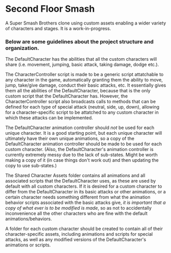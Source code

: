 # Second Floor Smash
A Super Smash Brothers clone using custom assets enabling a wider variety of characters and stages. It is a work-in-progress.

### Below are some guidelines about the project structure and organization.

The DefaultCharacter has the abilities that all the custom characters will share (i.e. movement, jumping, basic attack, taking damage, dodge etc.).

The CharacterController script is made to be a generic script attatchable to any character in the game, automatically granting them the ability to move, jump, take/give damage, conduct their basic attacks, etc. It essentially gives them all the abilities of the DefaultCharacter, because that is the only custom script that the DefaultCharacter has. However, the CharacterController script also broadcasts calls to methods that can be defined for each type of special attack (neutral, side, up, down), allowing for a character-specific script to be attatched to any custom character in which these attacks can be implemented.

The DefaultCharacter animation controller should *not* be used for each unique character. It is a good starting point, but each unique character will ultimately have their own unique animations, so a copy of the DefaultCharacter animation controller should be made to be used for each custom character. (Also, the DefaultCharacter's animation controller is currently extremely messy due to the lack of sub-states. Might be worth making a copy of it (in case things don't work out) and then updating the copy to use sub-states.)

The Shared Character Assets folder contains all animations and all associated scripts that the DefaultCharacter uses, as these are used by default with all custom characters. If it is desired for a custom character to differ from the DefaultCharacter in its basic attacks or other animations, or a certain character needs something different from what the animation behavior scripts associated with the basic attacks give, *it is important that a copy of what ever is to be modified is made*, so as not to accidentally inconvenience all the other characters who are fine with the default animations/behaviors.

A folder for each custom character should be created to contain all of their character-specific assets, including animations and scripts for special attacks, as well as any modified versions of the DefaultCharacter's animations or scripts.
